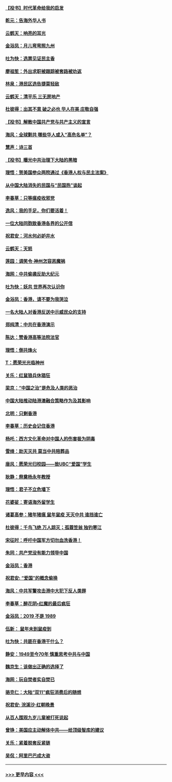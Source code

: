#### [【投书】时代革命给我的启发](../pages/nsc993/n11684287.md?t=11281544) 
#### [乾元：告海外华人书](../pages/nsc993/n11684044.md?t=11281544) 
#### [云鹤天：响亮的耳光](../pages/nsc993/n11684254.md?t=11281544) 
#### [金浴凤：月儿弯弯照九州](../pages/nsc993/n11684231.md?t=11281544) 
#### [吐为快：选票见证民主香](../pages/nsc993/n11684206.md?t=11281544) 
#### [廖祖笙：外出求职被跟踪被套路被劝返](../pages/nsc993/n11683874.md?t=11281544) 
#### [林泉：港民区选告捷莫轻敌](../pages/nsc993/n11683930.md?t=11281544) 
#### [云鹤天：清平乐 三无房地产](../pages/nsc993/n11681521.md?t=11281544) 
#### [杜彼得：出其不意 破之必也 华人在美 庄敬自强](../pages/nsc993/n11679554.md?t=11281544) 
#### [【投书】解散中国共产党与共产主义的宣言](../pages/nsc993/n11679177.md?t=11281544) 
#### [海风：全球剿共 哪些华人或入“高危名单”？](../pages/nsc993/n11678617.md?t=11281544) 
#### [慧声：诗三首](../pages/nsc993/n11678848.md?t=11281544) 
#### [【投书】曝光中共治理下大陆的黑暗](../pages/nsc993/n11678674.md?t=11281544) 
#### [理悟：贺美国参众两院通过《香港人权与民主法案》](../pages/nsc993/n11678104.md?t=11281544) 
#### [从中国大陆消失的民国与“民国热”谈起](../pages/nsc993/n11678075.md?t=11281544) 
#### [李春草：只等瘟疫收邪党](../pages/nsc993/n11677308.md?t=11281544) 
#### [逸风：我的手足，你们要活着！](../pages/nsc993/n11676352.md?t=11281544) 
#### [一位大陆同胞致香港各界的公开信](../pages/nsc993/n11675761.md?t=11281544) 
#### [祝君安：河水何必妒井水](../pages/nsc993/n11675746.md?t=11281544) 
#### [云鹤天：天怒](../pages/nsc993/n11675718.md?t=11281544) 
#### [莲园：调笑令‧神州怎容恶魔祸](../pages/nsc993/n11675648.md?t=11281544) 
#### [海网：中共偷袭反助大纪元](../pages/nsc993/n11673515.md?t=11281544) 
#### [吐为快：妖共 世界再次认识你](../pages/nsc993/n11673506.md?t=11281544) 
#### [金浴凤：香港，请不要为我哭泣](../pages/nsc993/n11673248.md?t=11281544) 
#### [一名大陆人对香港反送中示威民众的支持](../pages/nsc993/n11672615.md?t=11281544) 
#### [郑纯清：中共在香港演示](../pages/nsc993/n11670539.md?t=11281544) 
#### [陈达：赞香港高等法院法官](../pages/nsc993/n11669542.md?t=11281544) 
#### [理悟：倒共烽火](../pages/nsc993/n11668844.md?t=11281544) 
#### [T：愿荣光光临神州](../pages/nsc993/n11668421.md?t=11281544) 
#### [关乐：红鼠狼兵休猖狂](../pages/nsc993/n11668378.md?t=11281544) 
#### [梁京：“中国之治”是危及人类的恶治](../pages/nsc993/n11668328.md?t=11281544) 
#### [中国大陆推动陆港澳融合策略作为及其影响](../pages/nsc993/n11668157.md?t=11281544) 
#### [北明：只剩香港](../pages/nsc993/n11668002.md?t=11281544) 
#### [李春草：历史会记住香港](../pages/nsc993/n11667927.md?t=11281544) 
#### [杨吒：西方文化革命对中国人的伤害极为阴毒](../pages/nsc993/n11664521.md?t=11281544) 
#### [雪绮：助天灭共 莫当中共陪葬品](../pages/nsc993/n11662650.md?t=11281544) 
#### [唐风：愿荣光归校园——致UBC“爱国”学生](../pages/nsc993/n11662194.md?t=11281544) 
#### [耿静：祭奠杨永年教授](../pages/nsc993/n11662514.md?t=11281544) 
#### [理悟：君子不立危墙下](../pages/nsc993/n11662172.md?t=11281544) 
#### [花婆娑：寄语海外留学生](../pages/nsc993/n11662121.md?t=11281544) 
#### [诸葛高参：猪年猪瘟 鼠年鼠疫 天灭中共 谁挡谁亡](../pages/nsc993/n11661980.md?t=11281544) 
#### [杜彼得：千鸟飞绝 万人踪灭；孤蓑笠翁 独钓寒江](../pages/nsc993/n11661170.md?t=11281544) 
#### [宋征时：呼吁中国军方切勿血洗香港！](../pages/nsc993/n11415318.md?t=11281544) 
#### [朱同：共产党没有能力领导中国](../pages/nsc993/n11660421.md?t=11281544) 
#### [金浴凤：香港](../pages/nsc993/n11660419.md?t=11281544) 
#### [祝君安: “爱国”的概念偷换](../pages/nsc993/n11659706.md?t=11281544) 
#### [海风：中共军警攻击港中大犯下反人类罪](../pages/nsc993/n11659632.md?t=11281544) 
#### [李春草：醉花阴•红魔的最后疯狂](../pages/nsc993/n11659287.md?t=11281544) 
#### [金浴凤：2019 不是 1989](../pages/nsc993/n11657663.md?t=11281544) 
#### [伍新： 鼠年未到鼠疫到](../pages/nsc993/n11655098.md?t=11281544) 
#### [吐为快：共匪在香港干什么？](../pages/nsc993/n11654891.md?t=11281544) 
#### [静安：1949至今70年 慎重思考中共与中国](../pages/nsc993/n11651244.md?t=11281544) 
#### [魏京生：该做出正确的选择了](../pages/nsc993/n11653084.md?t=11281544) 
#### [海网：玩自焚者实自焚已](../pages/nsc993/n11652423.md?t=11281544) 
#### [骆克仁：大陆“双11”疯狂消费后的随想](../pages/nsc993/n11652305.md?t=11281544) 
#### [祝君安: 浣溪沙·红朝晚景](../pages/nsc993/n11652258.md?t=11281544) 
#### [从百人围观九岁儿童被打死说起](../pages/nsc993/n11651030.md?t=11281544) 
#### [曾铮：美国应主动解体中共——给顶级智库的建议](../pages/nsc993/n11649888.md?t=11281544) 
#### [关乐：紧着脱套反紧链](../pages/nsc993/n11649069.md?t=11281544) 
#### [吴侃：阿里巴巴成大盗](../pages/nsc993/n11645523.md?t=11281544) 

----
#### [ >>> 更早内容 <<< ](../indexes/nsc993-earlier.md?t=11281544)
